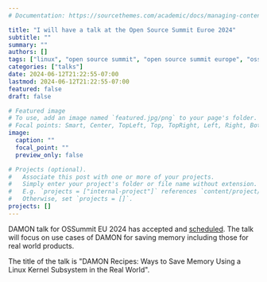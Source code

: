 ```yaml
---
# Documentation: https://sourcethemes.com/academic/docs/managing-content/

title: "I will have a talk at the Open Source Summit Euroe 2024"
subtitle: ""
summary: ""
authors: []
tags: ["linux", "open source summit", "open source summit europe", "ossummit", "ossummit_eu", "talk", "damon", "damos", "damo"]
categories: ["talks"]
date: 2024-06-12T21:22:55-07:00
lastmod: 2024-06-12T21:22:55-07:00
featured: false
draft: false

# Featured image
# To use, add an image named `featured.jpg/png` to your page's folder.
# Focal points: Smart, Center, TopLeft, Top, TopRight, Left, Right, BottomLeft, Bottom, BottomRight.
image:
  caption: ""
  focal_point: ""
  preview_only: false

# Projects (optional).
#   Associate this post with one or more of your projects.
#   Simply enter your project's folder or file name without extension.
#   E.g. `projects = ["internal-project"]` references `content/project/deep-learning/index.md`.
#   Otherwise, set `projects = []`.
projects: []
---
```


DAMON talk for OSSummit EU 2024 has accepted and
[scheduled](https://sched.co/1ej2S).  The talk will focus on use cases of DAMON
for saving memory including those for real world products.

The title of the talk is "DAMON Recipes: Ways to Save Memory Using a Linux
Kernel Subsystem in the Real World".
